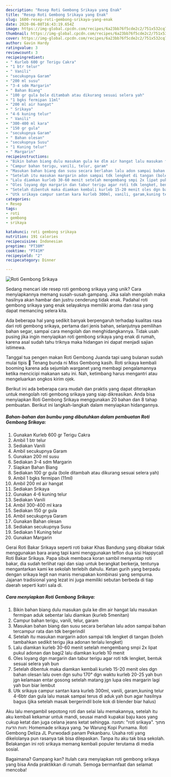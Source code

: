 ```yaml
---
description: "Resep Roti Gembong Srikaya yang Enak"
title: "Resep Roti Gembong Srikaya yang Enak"
slug: 1600-resep-roti-gembong-srikaya-yang-enak
date: 2020-06-08T16:43:19.654Z
image: https://img-global.cpcdn.com/recipes/6a23bb76f5cde2c2/751x532cq70/roti-gembong-srikaya-foto-resep-utama.jpg
thumbnail: https://img-global.cpcdn.com/recipes/6a23bb76f5cde2c2/751x532cq70/roti-gembong-srikaya-foto-resep-utama.jpg
cover: https://img-global.cpcdn.com/recipes/6a23bb76f5cde2c2/751x532cq70/roti-gembong-srikaya-foto-resep-utama.jpg
author: Gavin Hardy
ratingvalue: 3
reviewcount: 3
recipeingredient:
- " Kurleb 600 gr Terigu Cakra"
- "1 btr telur"
- " Vanili"
- "secukupnya Garam"
- "200 ml susu"
- "3-4 sdm Margarin"
- " Bahan Biang"
- "100 gr gula bole ditambah atau dikurang sesuai selera yah"
- "1 bgks fermipan 11ml"
- "200 ml air hangat"
- " Srikaya"
- "4-6 kuning telur"
- " Vanili"
- "300-400 ml kara"
- "150 gr gula"
- "secukupnya Garam"
- " Bahan olesan"
- "secukupnya Susu"
- "1 Kuning telur"
- " Margarin"
recipeinstructions:
- "Bikin bahan biang dulu masukan gula ke dlm air hangat lalu masukan fermipan aduk sebentar lalu diamkan (kurleb 5menitan)"
- "Campur bahan terigu, vanili, telur, garam"
- "Masukan bahan biang dan susu secara berlahan lalu adon sampai bahan tercampur rata dan tdk bergerindil"
- "Setelah itu masukan margarin adon sampai tdk lengket di tangan (boleh tambahkan sedikit terigu jika adonan terlalu lengket)"
- "Lalu diamkan kurleb 30-60 menit setelah mengembang smpi 2x lipat pukul adonan dan bagi2 lalu diamkan kurleb 10 menit"
- "Oles loyang dgn margarin dan tabur terigu agar roti tdk lengket, bentuk sesuai selera yah bun"
- "Setelah dibentuk maka diamkan kembali kurleb 15-20 menit oles dgn bahan olesan lalu oven dgn suhu 170° dgn waktu kurleb 20-25 yah bun jgn kelamaan entar gosong setelah matang jgn lupa oles margarin lagi yah bun biar lembut"
- "Utk srikaya campur santan kara kurleb 300ml, vanili, garam,kuning telur 4-6btr dan gula lalu masak sampai terus di aduk yah bun agar hasilnya bagus (jika setelah masak bergerindil bole kok di blender biar halus)"
categories:
- Resep
tags:
- roti
- gembong
- srikaya

katakunci: roti gembong srikaya 
nutrition: 191 calories
recipecuisine: Indonesian
preptime: "PT38M"
cooktime: "PT41M"
recipeyield: "2"
recipecategory: Dinner

---
```



![Roti Gembong Srikaya](https://img-global.cpcdn.com/recipes/6a23bb76f5cde2c2/751x532cq70/roti-gembong-srikaya-foto-resep-utama.jpg)

Sedang mencari ide resep roti gembong srikaya yang unik? Cara menyiapkannya memang susah-susah gampang. Jika salah mengolah maka hasilnya akan hambar dan justru cenderung tidak enak. Padahal roti gembong srikaya yang enak selayaknya memiliki aroma dan rasa yang dapat memancing selera kita.

Ada beberapa hal yang sedikit banyak berpengaruh terhadap kualitas rasa dari roti gembong srikaya, pertama dari jenis bahan, selanjutnya pemilihan bahan segar, sampai cara mengolah dan menghidangkannya. Tidak usah pusing jika ingin menyiapkan roti gembong srikaya yang enak di rumah, karena asal sudah tahu triknya maka hidangan ini dapat menjadi sajian istimewa.

Tanggal tua pengen makan Roti Gembong Juanda tapi uang bulanan sudah mulai tipis 🤔 Tenang bunda ni Miss Gembong kasih. Roti srikaya kembali booming karena ada sejumlah warganet yang membagi pengalamannya ketika mencicipi makanan satu ini. Nah, ketimbang harus mengantri atau mengeluarkan ongkos kirim ojek.


Berikut ini ada beberapa cara mudah dan praktis yang dapat diterapkan untuk mengolah roti gembong srikaya yang siap dikreasikan. Anda bisa menyiapkan Roti Gembong Srikaya menggunakan 20 bahan dan 8 tahap pembuatan. Berikut ini langkah-langkah dalam menyiapkan hidangannya.

<!--inarticleads1-->

##### Bahan-bahan dan bumbu yang dibutuhkan dalam pembuatan Roti Gembong Srikaya:

1. Gunakan  Kurleb 600 gr Terigu Cakra
1. Ambil 1 btr telur
1. Sediakan  Vanili
1. Ambil secukupnya Garam
1. Gunakan 200 ml susu
1. Sediakan 3-4 sdm Margarin
1. Siapkan  Bahan Biang
1. Sediakan 100 gr gula (bole ditambah atau dikurang sesuai selera yah)
1. Ambil 1 bgks fermipan (11ml)
1. Ambil 200 ml air hangat
1. Sediakan  Srikaya
1. Gunakan 4-6 kuning telur
1. Sediakan  Vanili
1. Ambil 300-400 ml kara
1. Sediakan 150 gr gula
1. Ambil secukupnya Garam
1. Gunakan  Bahan olesan
1. Sediakan secukupnya Susu
1. Sediakan 1 Kuning telur
1. Gunakan  Margarin


Gerai Roti Bakar Srikaya seperti roti bakar Khas Bandung yang dibakar tidak menggunakan bara arang tapi kami menggunakan teflon dua sisi Happycall Roti Bakar Srikaya. Papa sibuk membaca koran sambil menyantap roti bakar, dia sudah terlihat rapi dan siap untuk berangkat berkerja, tentunya mengantarkan kami ke sekolah terlebih dahulu. Ketan gurih yang berpadu dengan srikaya legit nan manis merupakan kombinasi yang sempurna. Jajanan tradisional yang lezat ini juga memiliki sebutan berbeda di tiap daerah seperti katri sala di. 

<!--inarticleads2-->

##### Cara menyiapkan Roti Gembong Srikaya:

1. Bikin bahan biang dulu masukan gula ke dlm air hangat lalu masukan fermipan aduk sebentar lalu diamkan (kurleb 5menitan)
1. Campur bahan terigu, vanili, telur, garam
1. Masukan bahan biang dan susu secara berlahan lalu adon sampai bahan tercampur rata dan tdk bergerindil
1. Setelah itu masukan margarin adon sampai tdk lengket di tangan (boleh tambahkan sedikit terigu jika adonan terlalu lengket)
1. Lalu diamkan kurleb 30-60 menit setelah mengembang smpi 2x lipat pukul adonan dan bagi2 lalu diamkan kurleb 10 menit
1. Oles loyang dgn margarin dan tabur terigu agar roti tdk lengket, bentuk sesuai selera yah bun
1. Setelah dibentuk maka diamkan kembali kurleb 15-20 menit oles dgn bahan olesan lalu oven dgn suhu 170° dgn waktu kurleb 20-25 yah bun jgn kelamaan entar gosong setelah matang jgn lupa oles margarin lagi yah bun biar lembut
1. Utk srikaya campur santan kara kurleb 300ml, vanili, garam,kuning telur 4-6btr dan gula lalu masak sampai terus di aduk yah bun agar hasilnya bagus (jika setelah masak bergerindil bole kok di blender biar halus)


Aku lalu mengambil sepotong roti dan selai lalu memakannya, setelah itu aku kembali kekamar untuk mandi, seusai mandi kupakai baju kaos yang cukup ketat dan juga celana jeans ketat sehingga. תמונה: &#34;roti srikaya&#34;. מתוך חוות הדעת: ‪Homemade srikaya yang.‬ של ‪Warung Kopi Purnama‬. Roti Gembong Deliza JL Purwodadi panam Pekanbaru. Usaha roti yang dikelolanya pun rasanya tak bisa dilepaskan. Tanpa itu aku tak bisa sekolah. Belakangan ini roti srikaya memang kembali populer terutama di media sosial. 

Bagaimana? Gampang kan? Itulah cara menyiapkan roti gembong srikaya yang bisa Anda praktikkan di rumah. Semoga bermanfaat dan selamat mencoba!
